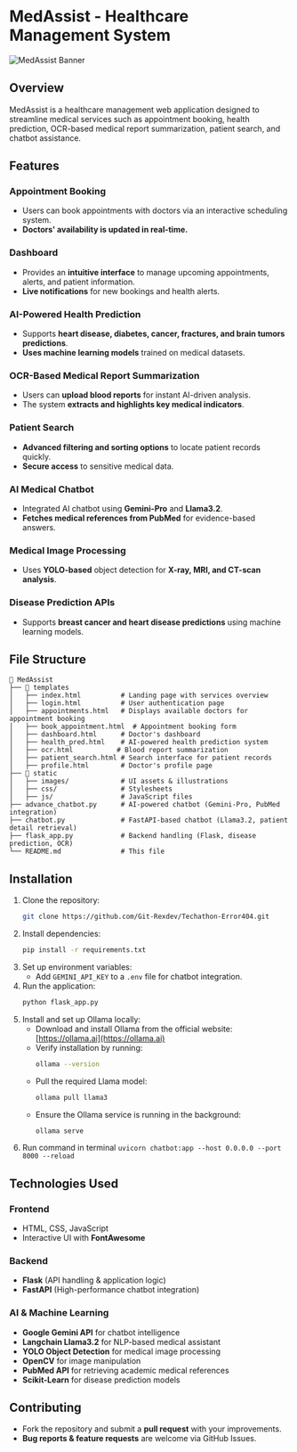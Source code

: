 <!-- # Techanton-Error404
This is a repository to showcase a medical domain project created by Team Error-404 from SGU, Kolhapur at Techathon 2.0, AISSMS, Pune. For more info read Readme file -->

# MedAssist - Healthcare Management System

![MedAssist Banner](static/images/Banner.png)

## Overview
MedAssist is a healthcare management web application designed to streamline medical services such as appointment booking, health prediction, OCR-based medical report summarization, patient search, and chatbot assistance. 

## Features
### Appointment Booking
- Users can book appointments with doctors via an interactive scheduling system.
- **Doctors' availability is updated in real-time.**

### Dashboard
- Provides an **intuitive interface** to manage upcoming appointments, alerts, and patient information.
- **Live notifications** for new bookings and health alerts.

### AI-Powered Health Prediction
- Supports **heart disease, diabetes, cancer, fractures, and brain tumors predictions**.
- **Uses machine learning models** trained on medical datasets.

### OCR-Based Medical Report Summarization
- Users can **upload blood reports** for instant AI-driven analysis.
- The system **extracts and highlights key medical indicators**.

### Patient Search
- **Advanced filtering and sorting options** to locate patient records quickly.
- **Secure access** to sensitive medical data.

### AI Medical Chatbot
- Integrated AI chatbot using **Gemini-Pro** and **Llama3.2**.
- **Fetches medical references from PubMed** for evidence-based answers.

### Medical Image Processing
- Uses **YOLO-based** object detection for **X-ray, MRI, and CT-scan analysis**.

### Disease Prediction APIs
- Supports **breast cancer and heart disease predictions** using machine learning models.

## File Structure
```
📂 MedAssist
├── 📂 templates
│   ├── index.html          # Landing page with services overview
│   ├── login.html          # User authentication page
│   ├── appointments.html   # Displays available doctors for appointment booking
│   ├── book_appointment.html  # Appointment booking form
│   ├── dashboard.html      # Doctor's dashboard
│   ├── health_pred.html    # AI-powered health prediction system
│   ├── ocr.html           # Blood report summarization
│   ├── patient_search.html # Search interface for patient records
│   ├── profile.html        # Doctor's profile page
├── 📂 static
│   ├── images/             # UI assets & illustrations
│   ├── css/                # Stylesheets
│   ├── js/                 # JavaScript files
├── advance_chatbot.py      # AI-powered chatbot (Gemini-Pro, PubMed integration)
├── chatbot.py              # FastAPI-based chatbot (Llama3.2, patient detail retrieval)
├── flask_app.py            # Backend handling (Flask, disease prediction, OCR)
└── README.md               # This file
```

## Installation
1. Clone the repository:
   ```sh
   git clone https://github.com/Git-Rexdev/Techathon-Error404.git
   ```
2. Install dependencies:
   ```sh
   pip install -r requirements.txt
   ```
3. Set up environment variables:
   - Add `GEMINI_API_KEY` to a `.env` file for chatbot integration.
4. Run the application:
   ```sh
   python flask_app.py
   ```
5. Install and set up Ollama locally:
   - Download and install Ollama from the official website: [https://ollama.ai](https://ollama.ai)
   - Verify installation by running:
     ```sh
     ollama --version
     ```
   - Pull the required Llama model:
     ```sh
     ollama pull llama3
     ```
   - Ensure the Ollama service is running in the background:
     ```sh
     ollama serve
     ```
6. Run command in terminal 
   ``` uvicorn chatbot:app --host 0.0.0.0 --port 8000 --reload ```


## Technologies Used
### Frontend
- HTML, CSS, JavaScript
- Interactive UI with **FontAwesome**

### Backend
- **Flask** (API handling & application logic)
- **FastAPI** (High-performance chatbot integration)

### AI & Machine Learning
- **Google Gemini API** for chatbot intelligence
- **Langchain Llama3.2** for NLP-based medical assistant
- **YOLO Object Detection** for medical image processing
- **OpenCV** for image manipulation
- **PubMed API** for retrieving academic medical references
- **Scikit-Learn** for disease prediction models

## Contributing
- Fork the repository and submit a **pull request** with your improvements.
- **Bug reports & feature requests** are welcome via GitHub Issues.
